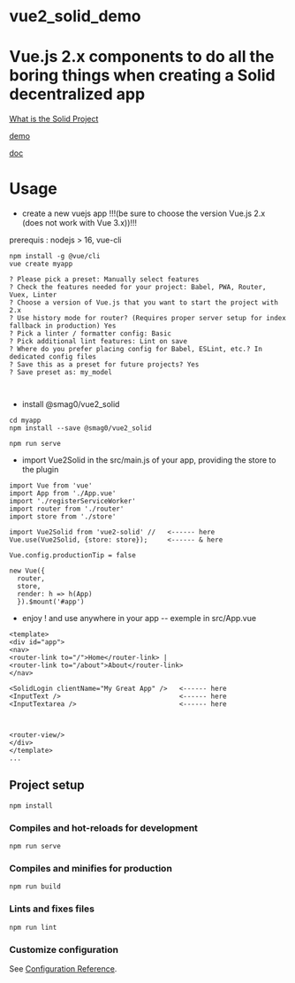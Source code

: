 # vue2_solid_demo

# Vue.js 2.x components to do all the boring things when creating a Solid decentralized app

[What is the Solid Project](https://solidproject.org/)

[demo](https://scenaristeur.github.io/vue2_solid_demo)

[doc](https://scenaristeur.github.io/vue2_solid)


# Usage
- create a new vuejs app !!!(be sure to choose the version Vue.js 2.x (does not work with Vue 3.x))!!!

prerequis : nodejs > 16, vue-cli


```
npm install -g @vue/cli
vue create myapp

? Please pick a preset: Manually select features
? Check the features needed for your project: Babel, PWA, Router, Vuex, Linter
? Choose a version of Vue.js that you want to start the project with 2.x
? Use history mode for router? (Requires proper server setup for index fallback in production) Yes
? Pick a linter / formatter config: Basic
? Pick additional lint features: Lint on save
? Where do you prefer placing config for Babel, ESLint, etc.? In dedicated config files
? Save this as a preset for future projects? Yes
? Save preset as: my_model



```

- install @smag0/vue2_solid
```
cd myapp
npm install --save @smag0/vue2_solid

npm run serve
```
- import Vue2Solid in the src/main.js of your app, providing the store to the plugin
```
import Vue from 'vue'
import App from './App.vue'
import './registerServiceWorker'
import router from './router'
import store from './store'

import Vue2Solid from 'vue2-solid' //   <------ here
Vue.use(Vue2Solid, {store: store});     <------ & here

Vue.config.productionTip = false

new Vue({
  router,
  store,
  render: h => h(App)
  }).$mount('#app')

  ```

  - enjoy ! and use anywhere in your app
  -- exemple in src/App.vue
  ```
  <template>
  <div id="app">
  <nav>
  <router-link to="/">Home</router-link> |
  <router-link to="/about">About</router-link>
  </nav>

  <SolidLogin clientName="My Great App" />   <------ here
  <InputText />                              <------ here
  <InputTextarea />                          <------ here



  <router-view/>
  </div>
  </template>
  ...
  ```




## Project setup
```
npm install
```

### Compiles and hot-reloads for development
```
npm run serve
```

### Compiles and minifies for production
```
npm run build
```

### Lints and fixes files
```
npm run lint
```

### Customize configuration
See [Configuration Reference](https://cli.vuejs.org/config/).
